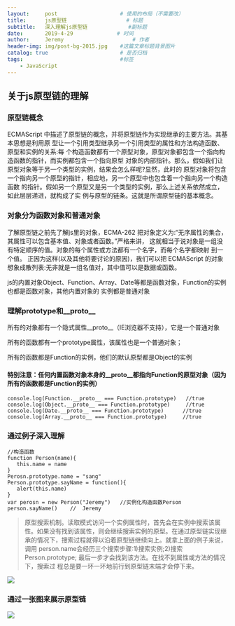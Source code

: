 ```yaml
---
layout:     post                    # 使用的布局（不需要改）
title:      js原型链                   # 标题 
subtitle:   深入理解js原型链             #副标题
date:       2019-4-29              # 时间
author:     Jeremy                      # 作者
header-img: img/post-bg-2015.jpg    #这篇文章标题背景图片
catalog: true                       # 是否归档
tags:                               #标签
    - JavaScript
---
```


## 关于js原型链的理解

### 原型链概念

ECMAScript 中描述了原型链的概念，并将原型链作为实现继承的主要方法。其基本思想是利用原 型让一个引用类型继承另一个引用类型的属性和方法构造函数、原型和实例的关系:每 个构造函数都有一个原型对象，原型对象都包含一个指向构造函数的指针，而实例都包含一个指向原型 对象的内部指针。那么，假如我们让原型对象等于另一个类型的实例，结果会怎么样呢?显然，此时的 原型对象将包含一个指向另一个原型的指针，相应地，另一个原型中也包含着一个指向另一个构造函数 的指针。假如另一个原型又是另一个类型的实例，那么上述关系依然成立，如此层层递进，就构成了实 例与原型的链条。这就是所谓原型链的基本概念。

### 对象分为函数对象和普通对象

  了解原型链之前先了解js里的对象，ECMA-262 把对象定义为:“无序属性的集合，其属性可以包含基本值、对象或者函数。”严格来讲，
   这就相当于说对象是一组没有特定顺序的值。对象的每个属性或方法都有一个名字，而每个名字都映射 到一个值。
   正因为这样(以及其他将要讨论的原因)，我们可以把 ECMAScript 的对象想象成散列表:无非就是一组名值对，其中值可以是数据或函数。
   
   js的内置对象Object、Function、Array、Date等都是函数对象，Function的实例也都是函数对象，其他内置对象的
   实例都是普通对象
   
### 理解prototype和__proto__

  所有的对象都有一个隐式属性__proto__（IE浏览器不支持），它是一个普通对象
  
  所有的函数都有一个prototype属性，该属性也是一个普通对象；
  
  所有的函数都是Function的实例，他们的默认原型都是Object的实例
  
#### 特别注意：任何内置函数对象本身的__proto__都指向Function的原型对象（因为所有的函数都是Function的实例）

    console.log(Function.__proto__ === Function.prototype)   //true    
    console.log(Object.__proto__ === Function.prototype)     //true
    console.log(Date.__proto__ === Function.prototype)      //true
    console.log(Array.__proto__ === Function.prototype)     //true
    
### 通过例子深入理解
    //构造函数
    function Person(name){
       this.name = name      
    }
    Perosn.prototype.name = "sang"
    Person.prototype.sayName = function(){
       alert(this.name)
    }
    var perosn = new Person("Jeremy")   //实例化构造函数Person   
    person.sayName()    //  Jeremy
    
> 原型搜索机制。读取模式访问一个实例属性时，首先会在实例中搜索该属性。如果没有找到该属性，则会继续搜索实例的原型。在通过原型链实现继承的情况下，搜索过程就得以沿着原型链继续向上。就拿上面的例子来说，调用 person.name会经历三个搜索步骤:1)搜索实例;2)搜索 Person.prototype; 最后一步才会找到该方法。在找不到属性或方法的情况下，搜索过 程总是要一环一环地前行到原型链末端才会停下来。

![](https://ws1.sinaimg.cn/large/006tNbRwly1fwbcl43l7rj30cs03mdfz.jpg)

### 通过一张图来展示原型链

![](https://ws4.sinaimg.cn/large/006tNc79gy1g2jppe64pkj30qe0lrwf4.jpg)

 

        



          